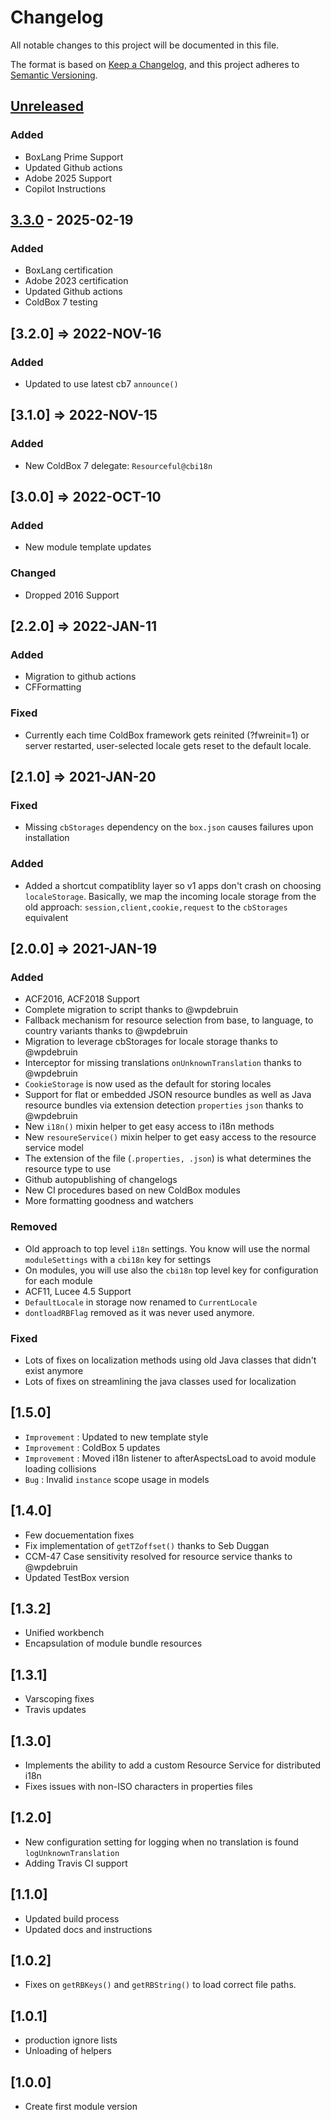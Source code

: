 # Changelog

All notable changes to this project will be documented in this file.

The format is based on [Keep a Changelog](https://keepachangelog.com/en/1.0.0/),
and this project adheres to [Semantic Versioning](https://semver.org/spec/v2.0.0.html).

## [Unreleased]

### Added

- BoxLang Prime Support
- Updated Github actions
- Adobe 2025 Support
- Copilot Instructions

## [3.3.0] - 2025-02-19

### Added

- BoxLang certification
- Adobe 2023 certification
- Updated Github actions
- ColdBox 7 testing

## [3.2.0] => 2022-NOV-16

### Added

- Updated to use latest cb7 `announce()`

## [3.1.0] => 2022-NOV-15

### Added

- New ColdBox 7 delegate: `Resourceful@cbi18n`

## [3.0.0] => 2022-OCT-10

### Added

- New module template updates

### Changed

- Dropped 2016 Support

## [2.2.0] => 2022-JAN-11

### Added

- Migration to github actions
- CFFormatting

### Fixed

- Currently each time ColdBox framework gets reinited (?fwreinit=1) or server restarted, user-selected locale gets reset to the default locale.

## [2.1.0] => 2021-JAN-20

### Fixed

- Missing `cbStorages` dependency on the `box.json` causes failures upon installation

### Added

- Added a shortcut compatiblity layer so v1 apps don't crash on choosing `localeStorage`. Basically, we map the incoming locale storage from the old approach: `session,client,cookie,request` to the `cbStorages` equivalent

## [2.0.0] => 2021-JAN-19

### Added

- ACF2016, ACF2018 Support
- Complete migration to script thanks to @wpdebruin
- Fallback mechanism for resource selection from base, to language, to country variants thanks to @wpdebruin
- Migration to leverage cbStorages for locale storage thanks to @wpdebruin
- Interceptor for missing translations `onUnknownTranslation` thanks to @wpdebruin
- `CookieStorage` is now used as the default for storing locales
- Support for flat or embedded JSON resource bundles as well as Java resource bundles via extension detection `properties` `json` thanks to @wpdebruin
- New `i18n()` mixin helper to get easy access to i18n methods
- New `resoureService()` mixin helper to get easy access to the resource service model
- The extension of the file (`.properties, .json`) is what determines the resource type to use
- Github autopublishing of changelogs
- New CI procedures based on new ColdBox modules
- More formatting goodness and watchers

### Removed

- Old approach to top level `i18n` settings. You know will use the normal `moduleSettings` with a `cbi18n` key for settings
- On modules, you will use also the `cbi18n` top level key for configuration for each module
- ACF11, Lucee 4.5 Support
- `DefaultLocale` in storage now renamed to `CurrentLocale`
- `dontloadRBFlag` removed as it was never used anymore.

### Fixed

- Lots of fixes on localization methods using old Java classes that didn't exist anymore
- Lots of fixes on streamlining the java classes used for localization

## [1.5.0]

- `Improvement` : Updated to new template style
- `Improvement` : ColdBox 5 updates
- `Improvement` : Moved i18n listener to afterAspectsLoad to avoid module loading collisions
- `Bug` : Invalid `instance` scope usage in models

## [1.4.0]

- Few docuementation fixes
- Fix implementation of `getTZoffset()` thanks to Seb Duggan
- CCM-47 Case sensitivity resolved for resource service thanks to @wpdebruin
- Updated TestBox version

## [1.3.2]

- Unified workbench
- Encapsulation of module bundle resources

## [1.3.1]

- Varscoping fixes
- Travis updates

## [1.3.0]

- Implements the ability to add a custom Resource Service for distributed i18n
- Fixes issues with non-ISO characters in properties files

## [1.2.0]

- New configuration setting for logging when no translation is found `logUnknownTranslation`
- Adding Travis CI support

## [1.1.0]

- Updated build process
- Updated docs and instructions

## [1.0.2]

- Fixes on `getRBKeys()` and `getRBString()` to load correct file paths.

## [1.0.1]

- production ignore lists
- Unloading of helpers

## [1.0.0]

- Create first module version

[unreleased]: https://github.com/coldbox-modules/cbi18n/compare/v3.3.0...HEAD
[3.3.0]: https://github.com/coldbox-modules/cbi18n/compare/66cb83a4dbf1c67aba786dcf59236ba73ac29f51...v3.3.0
